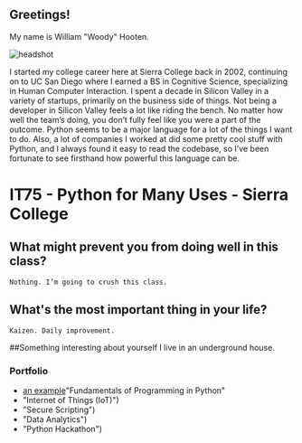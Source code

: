 ## Greetings!

My name is William "Woody" Hooten.

![headshot](https://i.imgur.com/MaRaAhW.png) 

I started my college career here at Sierra College back in 2002, continuing on to UC San Diego where I earned a BS in Cognitive Science, specializing in Human Computer Interaction. I spent a decade in Silicon Valley in a variety of startups, primarily on the business side of things. Not being a developer in Silicon Valley feels a lot like riding the bench. No matter how well the team’s doing, you don’t fully feel like you were a part of the outcome. Python seems to be a major language for a lot of the things I want to do. Also, a lot of companies I worked at did some pretty cool stuff with Python, and I always found it easy to read the codebase, so I’ve been fortunate to see firsthand how powerful this language can be.

# IT75 - Python for Many Uses - Sierra College

## What might prevent you from doing well in this class?
	Nothing. I’m going to crush this class.

## What's the most important thing in your life?
	Kaizen. Daily improvement.

##Something interesting about yourself
	I live in an underground house.


### Portfolio

- [an example](Fundamentals_of_Programming_in_Python.md "Title")"Fundamentals of Programming in Python"
- "Internet of Things (IoT)")
- "Secure Scripting")
- "Data Analytics")
- "Python Hackathon")
